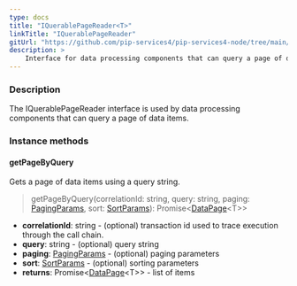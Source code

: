 ```yaml
---
type: docs
title: "IQuerablePageReader<T>"
linkTitle: "IQuerablePageReader"
gitUrl: "https://github.com/pip-services4/pip-services4-node/tree/main/pip-services4-persistence-node"
description: >
    Interface for data processing components that can query a page of data items.
---
```


### Description

The IQuerablePageReader interface is used by data processing components that can query a page of data items.

### Instance methods

#### getPageByQuery
Gets a page of data items using a query string.

> getPageByQuery(correlationId: string, query: string, paging: [PagingParams](../../../commons/data/paging_params), sort: [SortParams](../../../commons/data/sort_params)): Promise<[DataPage](../../../commons/data/data_page)\<T\>>

- **correlationId**: string - (optional) transaction id used to trace execution through the call chain.
- **query**: string - (optional) query string
- **paging**: [PagingParams](../../../commons/data/paging_params) - (optional) paging parameters
- **sort**: [SortParams](../../../commons/data/sort_params) - (optional) sorting parameters
- **returns**: Promise<[DataPage](../../../commons/data/data_page)\<T\>> - list of items

